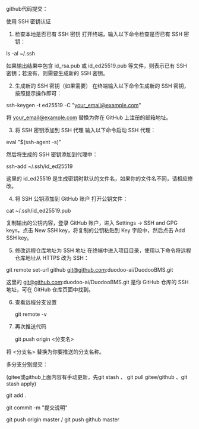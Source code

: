 github代码提交：

使用 SSH 密钥认证
1. 检查本地是否已有 SSH 密钥
打开终端，输入以下命令检查是否已有 SSH 密钥：
    
ls -al ~/.ssh

如果输出结果中包含 id_rsa.pub 或 id_ed25519.pub 等文件，则表示已有 SSH 密钥；若没有，则需要生成新的 SSH 密钥。

2. 生成新的 SSH 密钥（如果需要）
在终端输入以下命令生成新的 SSH 密钥，按照提示操作即可：
    
ssh-keygen -t ed25519 -C "your_email@example.com"

将 your_email@example.com 替换为你在 GitHub 上注册的邮箱地址。

3. 将 SSH 密钥添加到 SSH 代理
输入以下命令启动 SSH 代理：
    
eval "$(ssh-agent -s)"

然后将生成的 SSH 密钥添加到代理中：
    
ssh-add ~/.ssh/id_ed25519

这里的 id_ed25519 是生成密钥时默认的文件名，如果你的文件名不同，请相应修改。

4. 将 SSH 公钥添加到 GitHub 账户
打开公钥文件：
    
cat ~/.ssh/id_ed25519.pub

复制输出的公钥内容，登录 GitHub 账户，进入 Settings -> SSH and GPG keys，点击 New SSH key，将复制的公钥粘贴到 Key 字段中，然后点击 Add SSH key。

5. 修改远程仓库地址为 SSH 地址
在终端中进入项目目录，使用以下命令将远程仓库地址从 HTTPS 改为 SSH：
    
git remote set-url github git@github.com:duodoo-ai/DuodooBMS.git

这里的 git@github.com:duodoo-ai/DuodooBMS.git 是你 GitHub 仓库的 SSH 地址，可在 GitHub 仓库页面中找到。

6. 查看远程分支设置
   
   git remote -v   

7. 再次推送代码

    git push origin <分支名>

将 <分支名> 替换为你要推送的分支名称。


多分支分别提交：

(gitee或github上面内容有手动更新，先git stash 、 git pull gitee/github 、git stash apply)

git add .

git commit -m "提交说明"

git push origin master   / git push github master